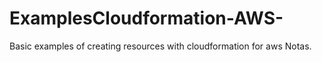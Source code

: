 # ExamplesCloudformation-AWS-
Basic examples of creating resources with cloudformation for aws
Notas.
